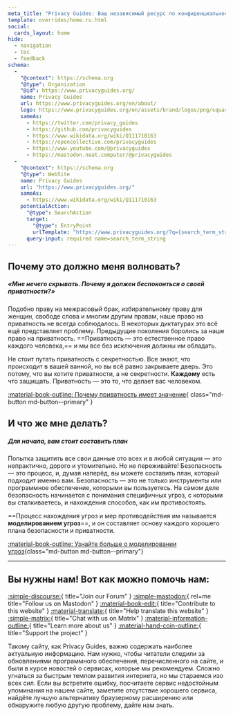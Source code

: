 ```yaml
---
meta_title: "Privacy Guides: Ваш независимый ресурс по конфиденциальности и безопасности"
template: overrides/home.ru.html
social:
  cards_layout: home
hide:
  - navigation
  - toc
  - feedback
schema:
  - 
    "@context": https://schema.org
    "@type": Organization
    "@id": https://www.privacyguides.org/
    name: Privacy Guides
    url: https://www.privacyguides.org/en/about/
    logo: https://www.privacyguides.org/en/assets/brand/logos/png/square/pg-yellow.png
    sameAs:
      - https://twitter.com/privacy_guides
      - https://github.com/privacyguides
      - https://www.wikidata.org/wiki/Q111710163
      - https://opencollective.com/privacyguides
      - https://www.youtube.com/@privacyguides
      - https://mastodon.neat.computer/@privacyguides
  - 
    "@context": https://schema.org
    "@type": WebSite
    name: Privacy Guides
    url: "https://www.privacyguides.org/"
    sameAs:
      - https://www.wikidata.org/wiki/Q111710163
    potentialAction:
      "@type": SearchAction
      target:
        "@type": EntryPoint
        urlTemplate: "https://www.privacyguides.org/?q={search_term_string}"
      query-input: required name=search_term_string
---
```


<!-- markdownlint-disable -->
## Почему это должно меня волновать?

##### «Мне нечего скрывать. Почему я должен беспокоиться о своей приватности?»

Подобно праву на межрасовый брак, избирательному праву для женщин, свободе слова и многим другим правам, наше право на приватность не всегда соблюдалось. В некоторых диктатурах это всё ещё представляет проблему. Предыдущие поколения боролись за наше право на приватность. ==Приватность — это естественное право каждого человека,== и мы все без исключения должны им обладать.

Не стоит путать приватность с секретностью. Все знают, что происходит в вашей ванной, но вы всё равно закрываете дверь. Это потому, что вы хотите приватности, а не секретности. **Каждому** есть что защищать. Приватность — это то, что делает вас человеком.

[:material-book-outline: Почему приватность имеет значение](basics/why-privacy-matters.md){ class="md-button md-button--primary" }

## И что же мне делать?

##### Для начала, вам стоит составить план

Попытка защитить все свои данные ото всех и в любой ситуации — это непрактично, дорого и утомительно. Но не переживайте! Безопасность — это процесс, и, думая наперёд, вы можете составить план, который подходит именно вам. Безопасность — это не только инструменты или программное обеспечение, которыми вы пользуетесь. На самом деле безопасность начинается с понимания специфичных угроз, с которыми вы сталкиваетесь, и нахождения способов, как им противостоять.

==Процесс нахождения угроз и мер противодействия им называется **моделированием угроз**==, и он составляет основу каждого хорошего плана безопасности и приватности.

[:material-book-outline: Узнайте больше о моделировании угроз](basics/threat-modeling.md){class="md-button md-button--primary"}

---

## Вы нужны нам! Вот как можно помочь нам:

[:simple-discourse:](https://discuss.privacyguides.net){ title="Join our Forum" }
[:simple-mastodon:](https://mastodon.neat.computer/@privacyguides){ rel=me title="Follow us on Mastodon" }
[:material-book-edit:](https://github.com/privacyguides/privacyguides.org){ title="Contribute to this website" }
[:material-translate:](https://matrix.to/#/#pg-i18n:aragon.sh){ title="Help translate this website" }
[:simple-matrix:](https://matrix.to/#/#privacyguides:matrix.org){ title="Chat with us on Matrix" }
[:material-information-outline:](about/index.md){ title="Learn more about us" }
[:material-hand-coin-outline:](about/donate.md){ title="Support the project" }

Такому сайту, как Privacy Guides, важно содержать наиболее актуальную информацию. Нам нужно, чтобы читатели следили за обновлениями программного обеспечения, перечисленного на сайте, и были в курсе новостей о сервисах, которые мы рекомендуем. Сложно угнаться за быстрым темпом развития интернета, но мы стараемся изо всех сил. Если вы встретите ошибку, посчитаете сервис недостойным упоминания на нашем сайте, заметите отсутствие хорошего сервиса, найдёте лучшую альтернативу браузерному расширению или обнаружите любую другую проблему, дайте нам знать.
